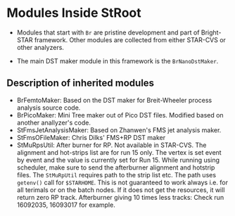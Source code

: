 
Modules Inside StRoot
=====================

- Modules that start with `Br` are pristine development and part of Bright-STAR framework. Other modules are collected from either STAR-CVS or other analyzers.

- The main DST maker module in this framework is the `BrNanoDstMaker`.

Description of inherited modules
------------------------------------
- BrFemtoMaker: Based on the DST maker for Breit-Wheeler process analysis source code.
- BrPicoMaker: Mini Tree maker out of Pico DST files. Modified based on another anallyzer's code.
- StFmsJetAnalysisMaker: Based on Zhanwen's FMS jet analysis maker.
- StFmsOFileMaker: Chris Dilks' FMS+RP DST maker
- StMuRpsUtil: After burner for RP. Not available in STAR-CVS. The alignment and hot-strips list are for run 15 only. The vertex is set event by event and the value is currently set for Run 15. While running using scheduler, make sure to send the afterburner alignment and hotstrip files. The `StMuRpUtil` requires path to the strip list etc. The path uses `getenv()` call for `$STARHOME`. This is not guaranteed to work always i.e. for all terimals or on the batch nodes. If it does not get the resources, it will return zero RP track. 
Afterburner giving 10 times less tracks: Check run 16092035, 16093017 for example.



